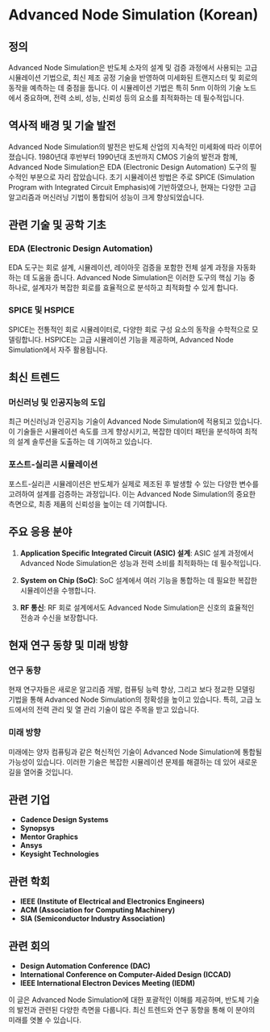 # Advanced Node Simulation (Korean)

## 정의

Advanced Node Simulation은 반도체 소자의 설계 및 검증 과정에서 사용되는 고급 시뮬레이션 기법으로, 최신 제조 공정 기술을 반영하여 미세화된 트랜지스터 및 회로의 동작을 예측하는 데 중점을 둡니다. 이 시뮬레이션 기법은 특히 5nm 이하의 기술 노드에서 중요하며, 전력 소비, 성능, 신뢰성 등의 요소를 최적화하는 데 필수적입니다.

## 역사적 배경 및 기술 발전

Advanced Node Simulation의 발전은 반도체 산업의 지속적인 미세화에 따라 이루어졌습니다. 1980년대 후반부터 1990년대 초반까지 CMOS 기술의 발전과 함께, Advanced Node Simulation은 EDA (Electronic Design Automation) 도구의 필수적인 부분으로 자리 잡았습니다. 초기 시뮬레이션 방법은 주로 SPICE (Simulation Program with Integrated Circuit Emphasis)에 기반하였으나, 현재는 다양한 고급 알고리즘과 머신러닝 기법이 통합되어 성능이 크게 향상되었습니다.

## 관련 기술 및 공학 기초

### EDA (Electronic Design Automation)

EDA 도구는 회로 설계, 시뮬레이션, 레이아웃 검증을 포함한 전체 설계 과정을 자동화하는 데 도움을 줍니다. Advanced Node Simulation은 이러한 도구의 핵심 기능 중 하나로, 설계자가 복잡한 회로를 효율적으로 분석하고 최적화할 수 있게 합니다.

### SPICE 및 HSPICE

SPICE는 전통적인 회로 시뮬레이터로, 다양한 회로 구성 요소의 동작을 수학적으로 모델링합니다. HSPICE는 고급 시뮬레이션 기능을 제공하며, Advanced Node Simulation에서 자주 활용됩니다.

## 최신 트렌드

### 머신러닝 및 인공지능의 도입

최근 머신러닝과 인공지능 기술이 Advanced Node Simulation에 적용되고 있습니다. 이 기술들은 시뮬레이션 속도를 크게 향상시키고, 복잡한 데이터 패턴을 분석하여 최적의 설계 솔루션을 도출하는 데 기여하고 있습니다.

### 포스트-실리콘 시뮬레이션

포스트-실리콘 시뮬레이션은 반도체가 실제로 제조된 후 발생할 수 있는 다양한 변수를 고려하여 설계를 검증하는 과정입니다. 이는 Advanced Node Simulation의 중요한 측면으로, 최종 제품의 신뢰성을 높이는 데 기여합니다.

## 주요 응용 분야

1. **Application Specific Integrated Circuit (ASIC) 설계**: ASIC 설계 과정에서 Advanced Node Simulation은 성능과 전력 소비를 최적화하는 데 필수적입니다.
   
2. **System on Chip (SoC)**: SoC 설계에서 여러 기능을 통합하는 데 필요한 복잡한 시뮬레이션을 수행합니다.

3. **RF 통신**: RF 회로 설계에서도 Advanced Node Simulation은 신호의 효율적인 전송과 수신을 보장합니다.

## 현재 연구 동향 및 미래 방향

### 연구 동향

현재 연구자들은 새로운 알고리즘 개발, 컴퓨팅 능력 향상, 그리고 보다 정교한 모델링 기법을 통해 Advanced Node Simulation의 정확성을 높이고 있습니다. 특히, 고급 노드에서의 전력 관리 및 열 관리 기술이 많은 주목을 받고 있습니다.

### 미래 방향

미래에는 양자 컴퓨팅과 같은 혁신적인 기술이 Advanced Node Simulation에 통합될 가능성이 있습니다. 이러한 기술은 복잡한 시뮬레이션 문제를 해결하는 데 있어 새로운 길을 열어줄 것입니다.

## 관련 기업

- **Cadence Design Systems**
- **Synopsys**
- **Mentor Graphics**
- **Ansys**
- **Keysight Technologies**

## 관련 학회

- **IEEE (Institute of Electrical and Electronics Engineers)**
- **ACM (Association for Computing Machinery)**
- **SIA (Semiconductor Industry Association)**

## 관련 회의

- **Design Automation Conference (DAC)**
- **International Conference on Computer-Aided Design (ICCAD)**
- **IEEE International Electron Devices Meeting (IEDM)**

이 글은 Advanced Node Simulation에 대한 포괄적인 이해를 제공하며, 반도체 기술의 발전과 관련된 다양한 측면을 다룹니다. 최신 트렌드와 연구 동향을 통해 이 분야의 미래를 엿볼 수 있습니다.